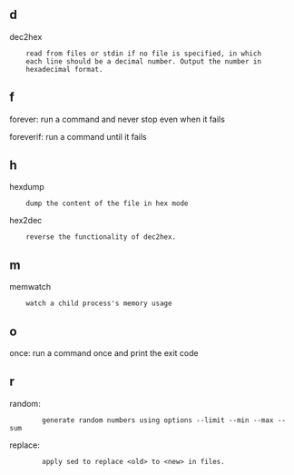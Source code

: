 ## d

dec2hex
```
    read from files or stdin if no file is specified, in which
    each line should be a decimal number. Output the number in
    hexadecimal format.
```
## f

forever: run a command and never stop even when it fails

foreverif: run a command until it fails

## h

hexdump
```
    dump the content of the file in hex mode
```

hex2dec
```
    reverse the functionality of dec2hex.
```


## m

memwatch
```
    watch a child process's memory usage
```

## o

once: run a command once and print the exit code

## r

random: 

```
        generate random numbers using options --limit --min --max --sum
```

replace:
```
        apply sed to replace <old> to <new> in files.
```

